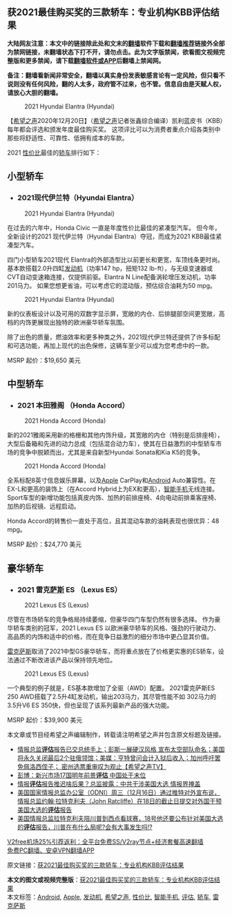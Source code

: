  <h2>获2021最佳购买奖的三款轿车：专业机构KBB评估结果</h2> <p class="notice"><b>大陆网友注意：本文中的链接除此处和文末的<a href="https://github.com/bannedbook/fanqiang" >翻墙</a>软件下载和<a href="https://github.com/killgcd/justmysocks/blob/master/README.md">翻墙推荐</a>链接外全部为禁网链接，未翻墙状态下打不开，请勿点击。此为文字版禁闻，欲看图文视频完整版和更多禁闻，请下载<a href="https://github.com/bannedbook/fanqiang">翻墙软件或APP</a>后翻墙上禁闻网。</p><p>备注：翻墙看新闻非常安全，翻墙以真实身份发表敏感言论有一定风险，但只看不说则没有任何风险，翻的人太多，政府管不过来，也不管。信息自由是天赋人权，请放心大胆的翻墙。</b></p>  <div class="entry"> <figure><figcaption>2021 Hyundai Elantra (Hyundai)</figcaption></figure> <p>【<span class='wp_keywordlink_affiliate'><a href="https://www.soundofhope.org" title="希望之声" target="_blank">希望之声</a></span>2020年12月20日】（<a href="https://www.bannedbook.org/bnews/tag/%e5%b8%8c%e6%9c%9b%e4%b9%8b%e5%a3%b0/" class="st_tag internal_tag" rel="tag" title="标签 希望之声 下的日志">希望之声</a>记者张鑫综合编译）凯利蓝皮书（KBB）每年都会评选和颁发年度最佳购买奖。 这项评比可以为消费者重点介绍各类别中那些将舒适性、可靠性、低拥有成本的车款。</p> <p>2021 <a href="https://www.bannedbook.org/bnews/tag/%E6%80%A7%E4%BB%B7%E6%AF%94/" class="st_tag internal_tag" rel="tag" title="标签 性价比 下的日志">性价比</a>最佳的<a href="https://www.bannedbook.org/bnews/tag/%E8%BD%BF%E8%BD%A6/" class="st_tag internal_tag" rel="tag" title="标签 轿车 下的日志">轿车</a>排行如下：</p> <h2>小型轿车</h2> <ul> <li> <h3>2021现代伊兰特（Hyundai Elantra）</h3> </li> </ul> <figure><figcaption>2021 Hyundai Elantra (Hyundai)</figcaption></figure> <p>在过去的六年中，Honda Civic 一直是年度性价比最佳的紧凑型汽车。 但今年，全新设计的2021 现代伊兰特（Hyundai Elantra）夺冠，而成为2021 KBB最佳紧凑型汽车。</p> <p>四门小型轿车2021现代 Elantra的外部造型比以前更长和更宽，车顶线条更时尚。基本款搭载2.0升四缸<a href="https://www.bannedbook.org/bnews/tag/%e5%8f%91%e5%8a%a8%e6%9c%ba/" class="st_tag internal_tag" rel="tag" title="标签 发动机 下的日志">发动机</a>（功率147 hp，扭矩132 lb-ft），与无级变速器或CVT自动变速箱连接，仅提供前驱。Elantra N Line配备涡轮增压发动机，功率201马力。 如果您想更省油，可以考虑它的混动版，预估综合油耗为50 mpg。</p>  <figure><figcaption>2021 Hyundai Elantra (Hyundai)</figcaption></figure> <p>新的仪表板设计以及可用的双数字显示屏，宽敞的内仓、后排腿部空间更宽敞，高档的内饰更展现出独特的欧洲豪华轿车氛围。</p> <p>除了出色的质量，燃油效率和更多种类之外，2021现代伊兰特还提供了许多标配和可选功能，再加上现代的出色保修，这辆车至少可以成为您考虑中的一款。</p> <p>MSRP 起价：$19,650 美元</p> <h2>中型轿车</h2> <ul> <li> <h3>2021 本田雅阁 （Honda Accord）</h3> </li> </ul> <figure><figcaption>2021 Honda Accord (Honda)</figcaption></figure> <p>新的2021雅阁采用新的格栅和其他内饰升级，其宽敞的内仓（特别是后排座椅），大型后备箱和先进的动力总成（包括混合动力车），使其在日益激烈的中型轿车市场的竞争中脱颖而出，尤其是来自新型Hyundai Sonata和Kia K5的竞争。</p>  <figure><figcaption>2021 Honda Accord (Honda)</figcaption></figure> <p>全系标配8英寸信息娱乐屏幕，以及<a href="https://www.bannedbook.org/bnews/tag/apple/" class="st_tag internal_tag" rel="tag" title="标签 Apple 下的日志">Apple</a> CarPlay和<a href="https://www.bannedbook.org/bnews/tag/android/" class="st_tag internal_tag" rel="tag" title="标签 Android 下的日志">Android</a> Auto兼容性。在EX-L和更高的装饰上（在Accord Hybrid上为EX和更高），<a href="https://www.bannedbook.org/bnews/tag/%e6%99%ba%e8%83%bd%e6%89%8b%e6%9c%ba/" class="st_tag internal_tag" rel="tag" title="标签 智能手机 下的日志">智能手机</a>无线连接。 Sport车型的新增功能包括真皮内饰、加热的前排座椅、4向电动前排乘客座椅、加热的后视镜、远程启动。</p> <p>Honda Accord的转售价一直处于高位，且其混动车款的油耗表现也很优异：48 mpg。</p> <p>MSRP 起价：$24,770 美元</p> <h2>豪华轿车 </h2> <ul> <li> <h3>2021 雷克<span class='wp_keywordlink'><a href="https://www.bannedbook.org/forum5/topic42.html" title="萨斯、诚信与自救" target="_blank">萨斯</a></span> ES （Lexus ES）</h3> </li> </ul> <figure><figcaption>2021 Lexus ES (Lexus)</figcaption></figure> <p>尽管在市场轿车的竞争格局持续萎缩，但豪华四门车型仍然有很多选择。 作为豪华轿车类别的冠军，2021 Lexus ES 以欧洲豪华轿车的风格、强劲的行驶动力、高品质的内饰和适中的价格，而在竞争日益激烈的细分市场中更凸显其价值。 </p>  <p><a href="https://www.bannedbook.org/bnews/tag/%E9%9B%B7%E5%85%8B%E8%90%A8%E6%96%AF/" class="st_tag internal_tag" rel="tag" title="标签 雷克萨斯 下的日志">雷克萨斯</a>取消了2021中型GS豪华轿车，而将重点放在了价格更实惠的ES轿车，设法通过不断改进该产品以保持领先地位。</p> <figure><figcaption>2021 Lexus ES (Lexus)</figcaption></figure> <p>一个典型的例子就是，ES基本款增加了全驱（AWD）配置。 2021雷克萨斯ES 250 AWD搭载了2.5升4缸发动机，输出203马力，其尽管性能不如 302马力的3.5升V6 ES 350快，但也呈现了该系列最新产品的强大功能。</p> <p>MSRP 起价：$39,900 美元</p> <p>本文章或节目经希望之声编辑制作，转载请注明希望之声并包含原文标题及链接。</p>  <ul class='op-related-articles' title='相关阅读'> <li><a href='https://www.bannedbook.org/bnews/cbnews/20201220/1451299.html' target='_blank'>情报总监<b>评估</b>报告已交总统手上；彭斯一展硬汉风格  宣布太空部队命名；美国将永久关闭最后2个驻俄领馆；美媒：亨特曾问会计入狱后收入；加州呼吁罢免佩洛西侄子；  密州选票重审叹为观止【希望之声TV】</a></li> <li><a href='https://www.bannedbook.org/bnews/comments/20201218/1450024.html' target='_blank'>彭博：新兴市场17国明年前景<b>评估</b> 中国处于末位</a></li> <li><a href='https://www.bannedbook.org/bnews/topimagenews/20201218/1449985.html' target='_blank'>情报<b>评估</b>报告推迟啥后果？总监披露：中共干涉美国大选 情报界掩盖</a></li> <li><a href='https://www.bannedbook.org/bnews/bannedvideo/20201217/1449730.html' target='_blank'>美国国家情报总监办公室（ODNI）周三（12月16日）通过推特对外宣布说，情报总监约翰·拉特克利夫（John Ratcliffe）在18日的截止日提交对外国干预美国大选的<b>评估</b>报告</a></li> <li><a href='https://www.bannedbook.org/bnews/bannedvideo/20201217/1449278.html' target='_blank'>美国情报总监拉特克利夫陪川普到西点看球赛，18号他还要公布针对美国大选的<b>评估</b>报告，川普在布什么局呢?会有大事发生吗!?</a></li> </ul> <p class="texttj"> <a href="https://github.com/bannedbook/fanqiang/wiki/V2ray%E6%9C%BA%E5%9C%BA" target="_blank">V2free机场25%引荐返利：全平台免费SS/V2ray节点+经济套餐高速翻墙</a><br/> <a href="https://github.com/bannedbook/fanqiang/wiki/%E7%A6%81%E9%97%BB%E7%BD%91%E5%AE%89%E5%8D%93%E7%BF%BB%E5%A2%99%E6%96%B0%E9%97%BBAPP" target="_blank">免费PC翻墙、安卓VPN翻墙APP</a></p><p>原文链接：<a class="src_link"  href="https://www.soundofhope.org/post/455623" target="_blank">获2021最佳购买奖的三款轿车：专业机构KBB评估结果</a></p><a name='sharetosocial'></a>       <div><b>本文的图文或视频完整版</b>：<a href='https://www.bannedbook.org/bnews/comments/20201221/1451842.html'>获2021最佳购买奖的三款轿车：专业机构KBB评估结果</a></div>  </div><!--END ENTRY--> <div class="postfooter"> <div>本文标签：<a href="https://www.bannedbook.org/bnews/tag/android/" rel="tag">Android</a>, <a href="https://www.bannedbook.org/bnews/tag/apple/" rel="tag">Apple</a>, <a href="https://www.bannedbook.org/bnews/tag/%e5%8f%91%e5%8a%a8%e6%9c%ba/" rel="tag">发动机</a>, <a href="https://www.bannedbook.org/bnews/tag/%e5%b8%8c%e6%9c%9b%e4%b9%8b%e5%a3%b0/" rel="tag">希望之声</a>, <a href="https://www.bannedbook.org/bnews/tag/%E6%80%A7%E4%BB%B7%E6%AF%94/" rel="tag">性价比</a>, <a href="https://www.bannedbook.org/bnews/tag/%e6%99%ba%e8%83%bd%e6%89%8b%e6%9c%ba/" rel="tag">智能手机</a>, <a href="https://www.bannedbook.org/bnews/tag/%E8%AF%84%E4%BC%B0/" rel="tag">评估</a>, <a href="https://www.bannedbook.org/bnews/tag/%E8%BD%BF%E8%BD%A6/" rel="tag">轿车</a>, <a href="https://www.bannedbook.org/bnews/tag/%E9%9B%B7%E5%85%8B%E8%90%A8%E6%96%AF/" rel="tag">雷克萨斯</a></div>  </div><!--END POSTFOOTER--> 